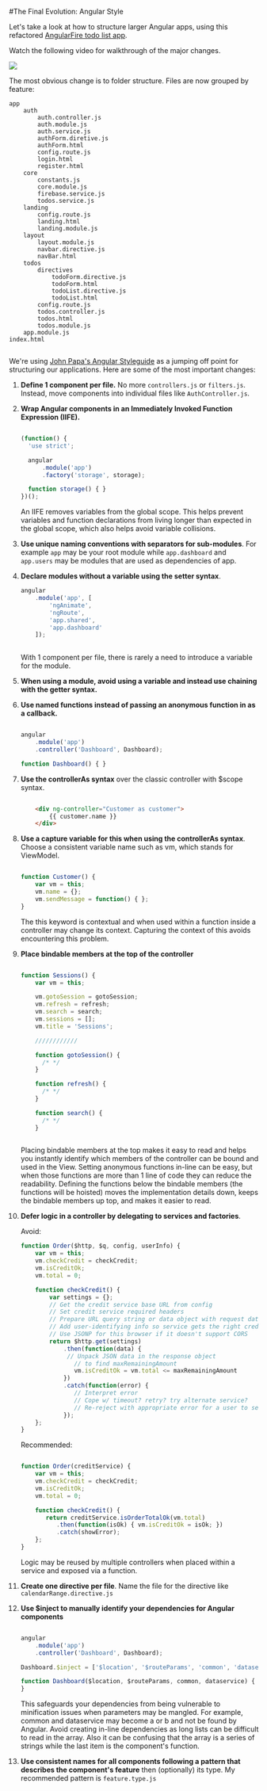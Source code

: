 #The Final Evolution: Angular Style

Let's take a look at how to structure larger Angular apps, using this refactored [AngularFire todo list app](https://github.com/gSchool/refactored-angular-todo-list).

Watch the following video for walkthrough of the major changes.  

[![](https://i.gyazo.com/a42f9a376f08e25b5b6d9ba8966fa8c0.png)](https://vimeo.com/137453520)

The most obvious change is to folder structure. Files are now grouped by feature:

```
app
	auth
		auth.controller.js
		auth.module.js
		auth.service.js
		authForm.diretive.js
		authForm.html
		config.route.js
		login.html
		register.html
	core
		constants.js
		core.module.js
		firebase.service.js
		todos.service.js
	landing
		config.route.js
		landing.html
		landing.module.js
	layout
		layout.module.js
		navbar.directive.js
		navBar.html
	todos
		directives
			todoForm.directive.js
			todoForm.html
			todoList.directive.js
			todoList.html
		config.route.js
		todos.controller.js
		todos.html
		todos.module.js
	app.module.js
index.html
	
```

We're using [John Papa's Angular Styleguide](https://github.com/johnpapa/angular-styleguide#single-responsibility) as a jumping off point for structuring our applications.  Here are some of the most important changes:


1. **Define 1 component per file.**  No more `controllers.js` or `filters.js`.  Instead, move components into individual files like `AuthController.js`.

2. **Wrap Angular components in an Immediately Invoked Function Expression (IIFE).**

	```js
	
	(function() {
	  'use strict';
	
	  angular
	      .module('app')
	      .factory('storage', storage);
	
	  function storage() { }
	})();
	
	```

	An IIFE removes variables from the global scope. This helps prevent variables and function declarations from living longer than expected in the global scope, which also helps avoid variable collisions.

3. **Use unique naming conventions with separators for sub-modules**. For example `app` may be your root module while `app.dashboard` and `app.users` may be modules that are used as dependencies of app.

4. **Declare modules without a variable using the setter syntax**.

	```js
	angular
	    .module('app', [
	        'ngAnimate',
	        'ngRoute',
	        'app.shared',
	        'app.dashboard'
	    ]);
	        
	```
	
	With 1 component per file, there is rarely a need to introduce a variable for the module.

5. **When using a module, avoid using a variable and instead use chaining with the getter syntax.**

6. **Use named functions instead of passing an anonymous function in as a callback.**


	```js
	
	angular
	    .module('app')
	    .controller('Dashboard', Dashboard);
	
	function Dashboard() { }
	
	```

7. **Use the controllerAs syntax** over the classic controller with $scope syntax.
	
	```html
	
		<div ng-controller="Customer as customer">
	    	{{ customer.name }}
		</div>
	
	```

8. **Use a capture variable for this when using the controllerAs syntax**. Choose a consistent variable name such as vm, which stands for ViewModel.
	
	```js
	
	function Customer() {
	    var vm = this;
	    vm.name = {};
	    vm.sendMessage = function() { };
	}
	```
	
	The this keyword is contextual and when used within a function inside a controller may change its context. Capturing the context of this avoids encountering this problem.

8. **Place bindable members at the top of the controller**

	```js
	
	function Sessions() {
	    var vm = this;
	
	    vm.gotoSession = gotoSession;
	    vm.refresh = refresh;
	    vm.search = search;
	    vm.sessions = [];
	    vm.title = 'Sessions';
	
	    ////////////
	
	    function gotoSession() {
	      /* */
	    }
	
	    function refresh() {
	      /* */
	    }
	
	    function search() {
	      /* */
	    }
	    
	 ```
	
	Placing bindable members at the top makes it easy to read and helps you instantly identify which members of the controller can be bound and used in the View. Setting anonymous functions in-line can be easy, but when those functions are more than 1 line of code they can reduce the readability. Defining the functions below the bindable members (the functions will be hoisted) moves the implementation details down, keeps the bindable members up top, and makes it easier to read.


9. **Defer logic in a controller by delegating to services and factories**.


	Avoid:
	
	
	```js
	function Order($http, $q, config, userInfo) {
	    var vm = this;
	    vm.checkCredit = checkCredit;
	    vm.isCreditOk;
	    vm.total = 0;
	
	    function checkCredit() {
	        var settings = {};
	        // Get the credit service base URL from config
	        // Set credit service required headers
	        // Prepare URL query string or data object with request data
	        // Add user-identifying info so service gets the right credit limit for this user.
	        // Use JSONP for this browser if it doesn't support CORS
	        return $http.get(settings)
	            .then(function(data) {
	             // Unpack JSON data in the response object
	               // to find maxRemainingAmount
	               vm.isCreditOk = vm.total <= maxRemainingAmount
	            })
	            .catch(function(error) {
	               // Interpret error
	               // Cope w/ timeout? retry? try alternate service?
	               // Re-reject with appropriate error for a user to see
	            });
	    };
	}
	```
	
	
	Recommended:
	
	```js
	
	function Order(creditService) {
	    var vm = this;
	    vm.checkCredit = checkCredit;
	    vm.isCreditOk;
	    vm.total = 0;
	
	    function checkCredit() {
	       return creditService.isOrderTotalOk(vm.total)
	          .then(function(isOk) { vm.isCreditOk = isOk; })
	          .catch(showError);
	    };
	}
	
	```

	Logic may be reused by multiple controllers when placed within a service and exposed via a function.

10. **Create one directive per file**. Name the file for the directive like `calendarRange.directive.js`


11. **Use $inject to manually identify your dependencies for Angular components**

	
	```js
	
	angular
	    .module('app')
	    .controller('Dashboard', Dashboard);
	
	Dashboard.$inject = ['$location', '$routeParams', 'common', 'dataservice'];
	
	function Dashboard($location, $routeParams, common, dataservice) {
	}
	
	```

	This safeguards your dependencies from being vulnerable to minification issues when parameters may be mangled. For example, common and dataservice may become a or b and not be found by Angular. Avoid creating in-line dependencies as long lists can be difficult to read in the array. Also it can be confusing that the array is a series of strings while the last item is the component's function.

12. **Use consistent names for all components following a pattern that describes the component's feature** then (optionally) its type. My recommended pattern is `feature.type.js`

